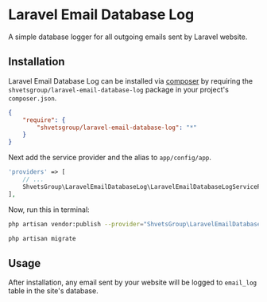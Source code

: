 # Laravel Email Database Log

A simple database logger for all outgoing emails sent by Laravel website.

## Installation

Laravel Email Database Log can be installed via [composer](http://getcomposer.org) by requiring the `shvetsgroup/laravel-email-database-log` package in your project's `composer.json`.

```json
{
    "require": {
        "shvetsgroup/laravel-email-database-log": "*"
    }
}
```

Next add the service provider and the alias to `app/config/app`.

```php
'providers' => [
    // ...
    ShvetsGroup\LaravelEmailDatabaseLog\LaravelEmailDatabaseLogServiceProvider::class,
],
```


Now, run this in terminal:

```bash
php artisan vendor:publish --provider="ShvetsGroup\LaravelEmailDatabaseLog\LaravelEmailDatabaseLogServiceProvider"

php artisan migrate
```

## Usage

After installation, any email sent by your website will be logged to `email_log` table in the site's database.
